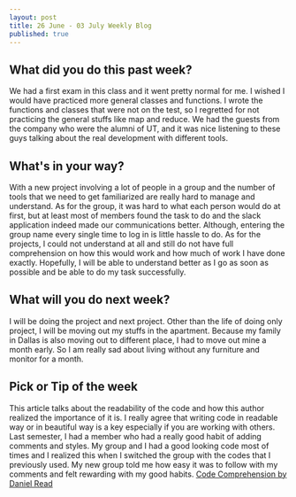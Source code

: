 ```yaml
---
layout: post
title: 26 June - 03 July Weekly Blog
published: true
---
```

## What did you do this past week?
We had a first exam in this class and it went pretty normal for me. I wished I would have practiced more general classes and functions. I wrote the functions and classes that were not on the test, so I regretted for not practicing the general stuffs like map and reduce. We had the guests from the company who were the alumni of UT, and it was nice listening to these guys talking about the real development with different tools. 

## What's in your way?
With a new project involving a lot of people in a group and the number of tools that we need to get familiarized are really hard to manage and understand. As for the group, it was hard to what each person would do at first, but at least most of members found the task to do and the slack application indeed made our communications better. Although, entering the group name every single time to log in is little hassle to do. As for the projects, I could not understand at all and still do not have full comprehension on how this would work and how much of work I have done exactly. Hopefully, I will be able to understand better as I go as soon as possible and be able to do my task successfully.
    
## What will you do next week?
I will be doing the project and next project. Other than the life of doing only project, I will be moving out my stuffs in the apartment. Because my family in Dallas is also moving out to different place, I had to move out mine a month early. So I am really sad about living without any furniture and monitor for a month.

   
## Pick or Tip of the week
This article talks about the readability of the code and how this author realized the importance of it is. I really agree that writing code in readable way or in beautiful way is a key especially if you are working with others. Last semester, I had a member who had a really good habit of adding comments and styles. My group and I had a good looking code most of times and I realized this when I switched the group with the codes that I previously used. My new group told me how easy it was to follow with my comments and felt rewarding with my good habits.
<a href="http://www.developerdotstar.com/mag/articles/read_codecomp.html">Code Comprehension by Daniel Read</a>
